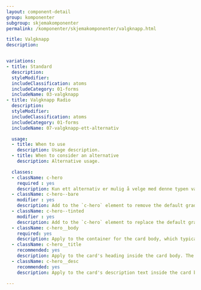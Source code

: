 ```yaml
---
layout: component-detail
group: komponenter
subgroup: skjemakomponenter
permalink: /komponenter/skjemakomponenter/valgknapp.html

title: Valgknapp
description:


variations:
- title: Standard
  description:
  styleModifier:
  includeClassification: atoms
  includeCategory: 01-forms
  includeName: 03-valgknapp
- title: Valgknapp Radio
  description:
  styleModifier:
  includeClassification: atoms
  includeCategory: 01-forms
  includeName: 07-valgknapp-ett-alternativ

  usage:
  - title: When to use
    description: Usage description.
  - title: When to consider an alternative
    description: Alternative usage.

  classes:
  - className: c-hero
    required : yes
    description: Kun ett alternativ er mulig å velge med denne typen valgknapper.
  - className: c-hero--bare
    modifier : yes
    description: Add to the `c-hero` element to remove the default gradient overlay from the hero image.
  - className: c-hero--tinted
    modifier : yes
    description: Add to the `c-hero` element to replace the default gradient overlay with a solid, uniform tint.
  - className: c-hero__body
    required: yes
    description: Apply to the container for the card body, which typically includes a title and description (see below) but can include any arbitrary markup including buttons for a call to action. The class manages the card's background gradient.
  - className: c-hero__title
    recommended: yes
    description: Apply to the card's heading inside the card body. The recommended element for this class is `<h1>`.
  - className: c-hero__desc
    recommended: yes
    description: Apply to the card's description text inside the card body. The recommended element for this class is `<p>`.

---
```

